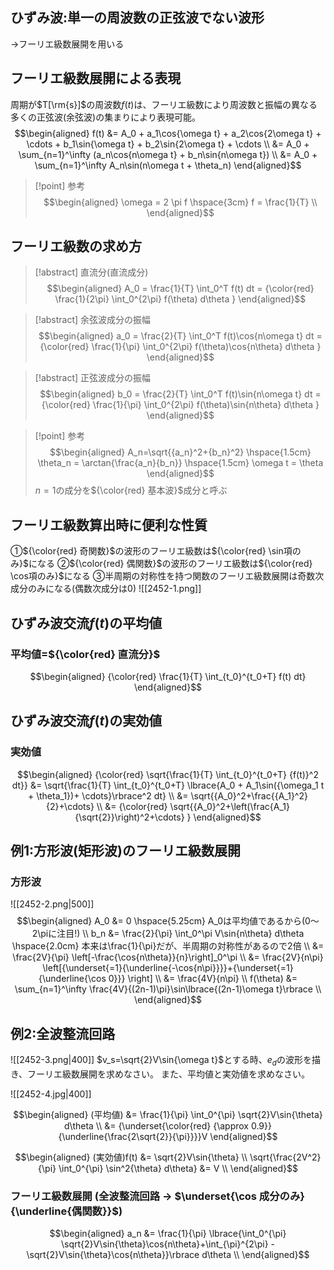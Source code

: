 ## ひずみ波:単一の周波数の正弦波でない波形
$\rightarrow$フーリエ級数展開を用いる

## フーリエ級数展開による表現
周期が$T[\rm{s}]$の周波数$f(t)$は、フーリエ級数により周波数と振幅の異なる多くの正弦波(余弦波)の集まりにより表現可能。
$$\begin{aligned}
f(t) &= A_0 + a_1\cos{\omega t} + a_2\cos{2\omega t} + \cdots + b_1\sin{\omega t} + b_2\sin{2\omega t} + \cdots \\
&= A_0 + \sum_{n=1}^\infty (a_n\cos{n\omega t} + b_n\sin{n\omega t}) \\
&= A_0 + \sum_{n=1}^\infty A_n\sin(n\omega t + \theta_n)
\end{aligned}$$
> [!point] 参考
> $$\begin{aligned}
> \omega = 2 \pi f \hspace{3cm} f = \frac{1}{T} \\
> \end{aligned}$$

## フーリエ級数の求め方
> [!abstract] 直流分(直流成分)
> $$\begin{aligned}
> A_0 = \frac{1}{T} \int_0^T f(t) dt = {\color{red} \frac{1}{2\pi} \int_0^{2\pi} f(\theta) d\theta }
> \end{aligned}$$

> [!abstract] 余弦波成分の振幅
> $$\begin{aligned}
> a_0 = \frac{2}{T} \int_0^T f(t)\cos{n\omega t} dt = {\color{red} \frac{1}{\pi} \int_0^{2\pi} f(\theta)\cos{n\theta} d\theta }
> \end{aligned}$$

> [!abstract] 正弦波成分の振幅
> $$\begin{aligned}
> b_0 = \frac{2}{T} \int_0^T f(t)\sin{n\omega t} dt = {\color{red} \frac{1}{\pi} \int_0^{2\pi} f(\theta)\sin{n\theta} d\theta }
> \end{aligned}$$

> [!point] 参考
> $$\begin{aligned}
> A_n=\sqrt{{a_n}^2+{b_n}^2} \hspace{1.5cm} \theta_n = \arctan{\frac{a_n}{b_n}} \hspace{1.5cm} \omega t = \theta
> \end{aligned}$$
> $n=1$の成分を${\color{red} 基本波}$成分と呼ぶ

## フーリエ級数算出時に便利な性質
①${\color{red} 奇関数}$の波形のフーリエ級数は${\color{red} \sin項のみ}$になる
②${\color{red} 偶関数}$の波形のフーリエ級数は${\color{red} \cos項のみ}$になる
③半周期の対称性を持つ関数のフーリエ級数展開は奇数次成分のみになる(偶数次成分は$0$)
![[2452-1.png]]

## ひずみ波交流$f(t)$の平均値
### 平均値=${\color{red} 直流分}$
$$\begin{aligned}
{\color{red} \frac{1}{T} \int_{t_0}^{t_0+T} f(t) dt}
\end{aligned}$$

## ひずみ波交流$f(t)$の実効値
### 実効値
$$\begin{aligned}
{\color{red} \sqrt{\frac{1}{T} \int_{t_0}^{t_0+T} {f(t)}^2 dt}} &= \sqrt{\frac{1}{T} \int_{t_0}^{t_0+T} \lbrace{A_0 + A_1\sin({\omega_1 t + \theta_1})+ \cdots}\rbrace^2 dt} \\
&= \sqrt{{A_0}^2+\frac{{A_1}^2}{2}+\cdots} \\
&= {\color{red} \sqrt{{A_0}^2+\left(\frac{A_1}{\sqrt{2}}\right)^2+\cdots} }
\end{aligned}$$

## 例$1$:方形波(矩形波)のフーリエ級数展開
### 方形波
![[2452-2.png|500]]
$$\begin{aligned}
A_0 &= 0 \hspace{5.25cm} A_0は平均値であるから(0〜2\piに注目!) \\
b_n &= \frac{2}{\pi} \int_0^\pi V\sin{n\theta} d\theta \hspace{2.0cm} 本来は\frac{1}{\pi}だが、半周期の対称性があるので2倍 \\
&= \frac{2V}{\pi} \left[-\frac{\cos{n\theta}}{n}\right]_0^\pi \\
&= \frac{2V}{n\pi} \left[{\underset{=1}{\underline{-\cos{n\pi}}}}+{\underset{=1}{\underline{\cos 0}}} \right] \\
&= \frac{4V}{n\pi} \\
f(\theta) &= \sum_{n=1}^\infty \frac{4V}{(2n-1)\pi}\sin\lbrace{(2n-1)\omega t}\rbrace \\
\end{aligned}$$

## 例$2$:全波整流回路
![[2452-3.png|400]]
$v_s=\sqrt{2}V\sin{\omega t}$とする時、$e_d$の波形を描き、フーリエ級数展開を求めなさい。
また、平均値と実効値を求めなさい。

![[2452-4.jpg|400]]

$$\begin{aligned}
(平均値) &= \frac{1}{\pi} \int_0^{\pi} \sqrt{2}V\sin{\theta} d\theta \\
&= {\underset{\color{red} {\approx 0.9}}{\underline{\frac{2\sqrt{2}}{\pi}}}}V
\end{aligned}$$

$$\begin{aligned}
(実効値)f(t) &= \sqrt{2}V\sin{\theta} \\
\sqrt{\frac{2V^2}{\pi} \int_0^{\pi} \sin^2{\theta} d\theta} &= V \\
\end{aligned}$$

### フーリエ級数展開 (全波整流回路 $\rightarrow$ $\underset{\cos 成分のみ}{\underline{偶関数}}$)
$$\begin{aligned}
a_n &= \frac{1}{\pi} \lbrace{\int_0^{\pi} \sqrt{2}V\sin{\theta}\cos{n\theta}+\int_{\pi}^{2\pi} -\sqrt{2}V\sin{\theta}\cos{n\theta}}\rbrace d\theta \\
\end{aligned}$$